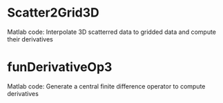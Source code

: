 # Scatter2Grid3D
Matlab code: Interpolate 3D scatterred data to gridded data and compute their derivatives

# funDerivativeOp3
Matlab code: Generate a central finite difference operator to compute derivatives
